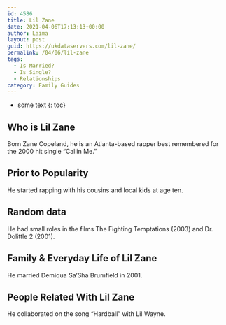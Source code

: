 ```yaml
---
id: 4586
title: Lil Zane
date: 2021-04-06T17:13:13+00:00
author: Laima
layout: post
guid: https://ukdataservers.com/lil-zane/
permalink: /04/06/lil-zane
tags:
  - Is Married?
  - Is Single?
  - Relationships
category: Family Guides
---
```


* some text
{: toc}


## Who is Lil Zane
                  
                  
                  
Born Zane Copeland, he is an Atlanta-based rapper best remembered for the 2000 hit single &#8220;Callin Me.&#8221;
                  
              
            
              
            
                
                
                
## Prior to Popularity
                  
                  
                  
He started rapping with his cousins and local kids at age ten.
                  
              
            
              
            
                
                
                
## Random data
                  
                  
                  
He had small roles in the films The Fighting Temptations (2003) and Dr. Dolittle 2 (2001).
                  
              
            
              
            
                
                
                
## Family & Everyday Life of Lil Zane
                  
                  
                  
He married Demiqua Sa&#8217;Sha Brumfield in 2001.
                  
              
            
              
            
                
                
                
## People Related With Lil Zane
                  
                  
                  
He collaborated on the song &#8220;Hardball&#8221; with Lil Wayne.
                  
              
            
              
            
                
              
            
              
              
            
            
              
            
          
          
          